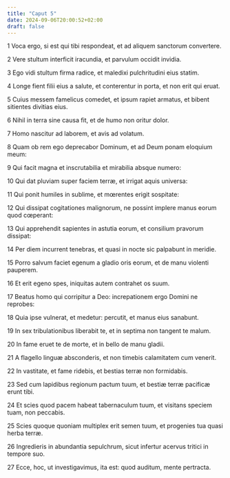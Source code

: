 ```yaml
---
title: "Caput 5"
date: 2024-09-06T20:00:52+02:00
draft: false
---
```



1 Voca ergo, si est qui tibi respondeat, et ad aliquem sanctorum convertere.

2 Vere stultum interficit iracundia, et parvulum occidit invidia.

3 Ego vidi stultum firma radice, et maledixi pulchritudini eius statim.

4 Longe fient filii eius a salute, et conterentur in porta, et non erit qui eruat.

5 Cuius messem famelicus comedet, et ipsum rapiet armatus, et bibent sitientes divitias eius.

6 Nihil in terra sine causa fit, et de humo non oritur dolor.

7 Homo nascitur ad laborem, et avis ad volatum.

8 Quam ob rem ego deprecabor Dominum, et ad Deum ponam eloquium meum:

9 Qui facit magna et inscrutabilia et mirabilia absque numero:

10 Qui dat pluviam super faciem terræ, et irrigat aquis universa:

11 Qui ponit humiles in sublime, et mœrentes erigit sospitate:

12 Qui dissipat cogitationes malignorum, ne possint implere manus eorum quod cœperant:

13 Qui apprehendit sapientes in astutia eorum, et consilium pravorum dissipat:

14 Per diem incurrent tenebras, et quasi in nocte sic palpabunt in meridie.

15 Porro salvum faciet egenum a gladio oris eorum, et de manu violenti pauperem.

16 Et erit egeno spes, iniquitas autem contrahet os suum.

17 Beatus homo qui corripitur a Deo: increpationem ergo Domini ne reprobes:

18 Quia ipse vulnerat, et medetur: percutit, et manus eius sanabunt.

19 In sex tribulationibus liberabit te, et in septima non tangent te malum.

20 In fame eruet te de morte, et in bello de manu gladii.

21 A flagello linguæ absconderis, et non timebis calamitatem cum venerit.

22 In vastitate, et fame ridebis, et bestias terræ non formidabis.

23 Sed cum lapidibus regionum pactum tuum, et bestiæ terræ pacificæ erunt tibi.

24 Et scies quod pacem habeat tabernaculum tuum, et visitans speciem tuam, non peccabis.

25 Scies quoque quoniam multiplex erit semen tuum, et progenies tua quasi herba terræ.

26 Ingredieris in abundantia sepulchrum, sicut infertur acervus tritici in tempore suo.

27 Ecce, hoc, ut investigavimus, ita est: quod auditum, mente pertracta.

